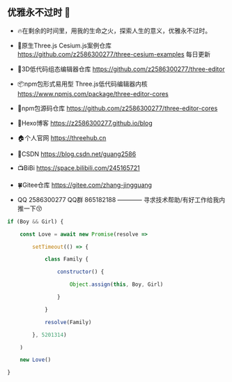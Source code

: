 ## 优雅永不过时 👋

- 🔥在剩余的时间里，用我的生命之火，探索人生的意义，优雅永不过时。

- 🍃原生Three.js Cesium.js案例仓库 https://github.com/z2586300277/three-cesium-examples 每日更新
  
- 🍁3D低代码组态编辑器仓库 https://github.com/z2586300277/three-editor

- 📦npm包形式易用型 Three.js低代码编辑器内核  https://www.npmjs.com/package/three-editor-cores

- 🐳npm包源码仓库 https://github.com/z2586300277/three-editor-cores

- 📗Hexo博客 https://z2586300277.github.io/blog

- 🏠个人官网 https://threehub.cn
  
- 📘CSDN https://blog.csdn.net/guang2586

- 📺BiBi https://space.bilibili.com/245165721

- 🍀Gitee仓库 https://gitee.com/zhang-jingguang

- QQ 2586300277 QQ群 865182188 ———— 寻求技术帮助/有好工作给我内推一下😚

```js
if (Boy && Girl) {

    const Love = await new Promise(resolve =>

        setTimeout(() => {

            class Family {

                constructor() {

                    Object.assign(this, Boy, Girl)

                }

            }

            resolve(Family)

        }, 5201314)

    )

    new Love()

}
```
